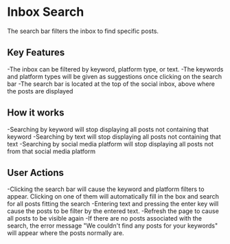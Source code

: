 # Inbox Search

The search bar filters the inbox to find specific posts. 

## Key Features
-The inbox can be filtered by keyword, platform type, or text.
-The keywords and platform types will be given as suggestions once clicking on the search bar
-The search bar is located at the top of the social inbox, above where the posts are displayed


## How it works
-Searching by keyword will stop displaying all posts not containing that keyword
-Searching by text will stop displaying all posts not containing that text
-Searching by social media platform will stop displaying all posts not from that social media platform


## User Actions
-Clicking the search bar will cause the keyword and platform filters to appear. Clicking on one of them will automatically fill in the box and search for all posts fitting the search
-Entering text and pressing the enter key will cause the posts to be filter by the entered text.
-Refresh the page to cause all posts to be visible again
-If there are no posts associated with the search, the error message "We couldn't find any posts for your keywords" will appear where the posts normally are.
